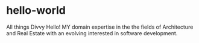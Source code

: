 # hello-world
All things Divvy
Hello! MY domain expertise in the the fields of Architecture and Real Estate with an evolving interested in software development.
